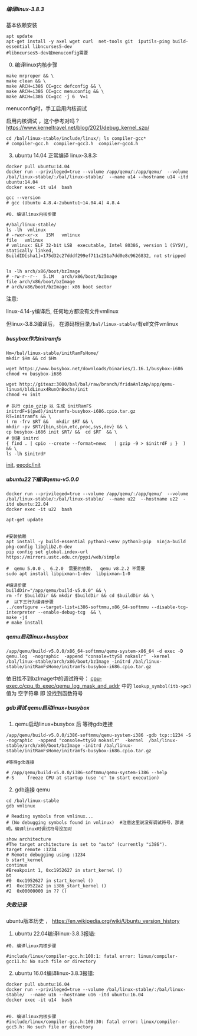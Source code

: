 
##### 编译linux-3.8.3

基本依赖安装
```shell
apt update
apt-get install -y axel wget curl  net-tools git  iputils-ping build-essential libncurses5-dev
#libncurses5-dev被menuconfig需要
```

0. 编译linux内核步骤
```shell
make mrproper && \
make clean && \
make ARCH=i386 CC=gcc defconfig && \
make ARCH=i386 CC=gcc menuconfig && \
make ARCH=i386 CC=gcc -j 6  V=1
```
menuconfig时，手工启用内核调试

启用内核调试 ，这个参考对吗？   https://www.kerneltravel.net/blog/2021/debug_kernel_szp/


```shell
cd /bal/linux-stable/include/linux/; ls compiler-gcc*
# compiler-gcc.h  compiler-gcc3.h  compiler-gcc4.h
```


3. ubuntu 14.04 正常编译 linux-3.8.3:
```shell
docker pull ubuntu:14.04
docker run --privileged=true --volume /app/qemu/:/app/qemu/  --volume /bal/linux-stable/:/bal/linux-stable/  --name u14 --hostname u14 -itd ubuntu:14.04
docker exec -it u14  bash

gcc --version
# gcc (Ubuntu 4.8.4-2ubuntu1~14.04.4) 4.8.4

#0. 编译linux内核步骤

#/bal/linux-stable/
ls -lh  vmlinux
# -rwxr-xr-x   15M   vmlinux
file   vmlinux
# vmlinux: ELF 32-bit LSB  executable, Intel 80386, version 1 (SYSV), statically linked, BuildID[sha1]=175d32c27dddf299ef711c291a7dd0e8c9626832, not stripped


ls -lh arch/x86/boot/bzImage 
# -rw-r--r--  5.1M   arch/x86/boot/bzImage
file arch/x86/boot/bzImage 
# arch/x86/boot/bzImage: x86 boot sector

```
注意:

linux-4.14-y编译后,  任何地方都没有文件vmlinux  

但linux-3.8.3编译后， 在源码根目录```/bal/linux-stable/```有elf文件vmlinux
 

##### busybox作为initramfs

```shell
Hm=/bal/linux-stable/initRamFsHome/
mkdir $Hm && cd $Hm

wget https://www.busybox.net/downloads/binaries/1.16.1/busybox-i686
chmod +x busybox-i686

wget http://giteaz:3000/bal/bal/raw/branch/fridaAnlzAp/app/qemu-linux4/bldLinux4RunOnBochs/init
chmod +x init

# 执行 cpio_gzip 以 生成 initRamFS
initrdF=$(pwd)/initramfs-busybox-i686.cpio.tar.gz
RT=initramfs && \
( rm -frv $RT &&   mkdir $RT && \
mkdir -pv $RT/{bin,sbin,etc,proc,sys,dev} && \
cp busybox-i686 init $RT/ &&  cd $RT  && \
# 创建 initrd
{ find . | cpio --create --format=newc   | gzip -9 > $initrdF ; }  ) && \
ls -lh $initrdF
```
[init](http://giteaz:3000/bal/bal/src/branch/fridaAnlzAp/app/qemu-linux4/bldLinux4RunOnBochs/init),
[eecdc/init](http://giteaz:3000/bal/bal/src/commit/eecdce9efdc46a630119831bec2abbb0263ffe16/bldLinux4RunOnBochs/init)

##### ubuntu22下编译qemu-v5.0.0
```shell
docker run --privileged=true --volume /app/qemu/:/app/qemu/  --volume /bal/linux-stable/:/bal/linux-stable/  --name u22  --hostname u22  -itd ubuntu:22.04
docker exec -it u22  bash

```

```shell
apt-get update 


#安装依赖
apt install -y build-essential python3-venv python3-pip  ninja-build pkg-config libglib2.0-dev
pip config set global.index-url https://mirrors.ustc.edu.cn/pypi/web/simple

#  qemu 5.0.0 、 6.2.0  需要的依赖，  qemu v8.2.2 不需要
sudo apt install libpixman-1-dev  libpixman-1-0  

```

```shell
#编译步骤
buildDir="/app/qemu/build-v5.0.0" && \
rm -fr $buildDir && mkdir $buildDir && cd $buildDir && \
#  以下三行为编译步骤
../configure --target-list=i386-softmmu,x86_64-softmmu --disable-tcg-interpreter --enable-debug-tcg  && \ 
make -j4
# make install

```

##### qemu启动linux+busybox

```shell
/app/qemu/build-v5.0.0/x86_64-softmmu/qemu-system-x86_64 -d exec -D qemu.log  -nographic  -append "console=ttyS0 nokaslr"  -kernel  /bal/linux-stable/arch/x86/boot/bzImage -initrd /bal/linux-stable/initRamFsHome/initramfs-busybox-i686.cpio.tar.gz
```
依旧找不到bzImage中的调试符号：
[cpu-exec.c/cpu_tb_exec/qemu_log_mask_and_addr](http://giteaz:3000/frida_analyze_app_src/app_bld/src/branch/main/qemu-linux4/qemu_log-exec_int_cpu.md#cpu-execccpu_tb_execqemu_log_mask_and_addr) 中的 ```lookup_symbol(itb->pc)``` 值为 空字符串 即 没找到函数符号 

##### gdb调试 qemu启动linux+busybox

1. qemu启动linux+busybox 后 等待gdb连接
```shell
/app/qemu/build-v5.0.0/i386-softmmu/qemu-system-i386 -gdb tcp::1234 -S  -nographic  -append "console=ttyS0 nokaslr"  -kernel  /bal/linux-stable/arch/x86/boot/bzImage -initrd /bal/linux-stable/initRamFsHome/initramfs-busybox-i686.cpio.tar.gz

#等待gdb连接

# /app/qemu/build-v5.0.0/i386-softmmu/qemu-system-i386 --help
#-S     freeze CPU at startup (use 'c' to start execution)
```

2. gdb连接 qemu
```shell
cd /bal/linux-stable
gdb vmlinux

# Reading symbols from vmlinux...
# (No debugging symbols found in vmlinux)  #注意这里说没有调试符号，那说明，编译linux时调试符号没加对

```

```shell
show architecture
#The target architecture is set to "auto" (currently "i386").
target remote :1234
# Remote debugging using :1234
b start_kernel
continue
#Breakpoint 1, 0xc1952627 in start_kernel ()
bt
#0  0xc1952627 in start_kernel ()
#1  0xc19522a2 in i386_start_kernel ()
#2  0x00000000 in ?? ()

```


##### 失败记录


ubuntu版本历史 ，  https://en.wikipedia.org/wiki/Ubuntu_version_history

1. ubuntu 22.04编译linux-3.8.3报错:
```shell
#0. 编译linux内核步骤

#include/linux/compiler-gcc.h:100:1: fatal error: linux/compiler-gcc11.h: No such file or directory
```



2. ubuntu 16.04编译linux-3.8.3报错:
```shell
docker pull ubuntu:16.04
docker run --privileged=true --volume /bal/linux-stable/:/bal/linux-stable/  --name u16 --hostname u16 -itd ubuntu:16.04
docker exec -it u14  bash


#0. 编译linux内核步骤
#include/linux/compiler-gcc.h:100:30: fatal error: linux/compiler-gcc5.h: No such file or directory



```